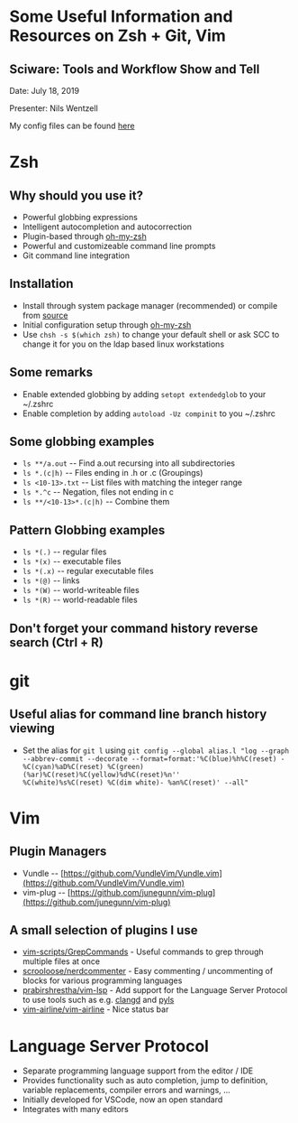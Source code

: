 # Some Useful Information and Resources on Zsh + Git, Vim

## Sciware: Tools and Workflow Show and Tell

Date: July 18, 2019

Presenter: Nils Wentzell

My config files can be found [here](https://github.com/wentzell/dotfiles)

# Zsh

## Why should you use it?

* Powerful globbing expressions
* Intelligent autocompletion and autocorrection
* Plugin-based through [oh-my-zsh](https://github.com/robbyrussell/oh-my-zsh)
* Powerful and customizeable command line prompts
* Git command line integration

## Installation

* Install through system package manager (recommended) or compile from [source](https://github.com/zsh-users/zsh)
* Initial configuration setup through [oh-my-zsh](https://github.com/robbyrussell/oh-my-zsh)
* Use `chsh -s $(which zsh)` to change your default shell or ask SCC to change it for you on the ldap based linux workstations

## Some remarks

* Enable extended globbing by adding `setopt extendedglob` to your ~/.zshrc
* Enable completion by adding `autoload -Uz compinit` to you ~/.zshrc

## Some globbing examples

* `ls **/a.out` -- Find a.out recursing into all subdirectories
* `ls *.(c|h)`  -- Files ending in .h or .c (Groupings)
* `ls <10-13>.txt` -- List files with matching the integer range
* `ls *.^c` -- Negation, files not ending in c
* `ls **/<10-13>*.(c|h)` -- Combine them

## Pattern Globbing examples

* `ls *(.)` -- regular files
* `ls *(x)` -- executable files
* `ls *(.x)` -- regular executable files
* `ls *(@)` -- links
* `ls *(W)` -- world-writeable files
* `ls *(R)` -- world-readable files

## Don't forget your command history reverse search (Ctrl + R)

# git

## Useful alias for command line branch history viewing

* Set the alias for `git l` using `git config --global alias.l "log --graph --abbrev-commit --decorate --format=format:'%C(blue)%h%C(reset) - %C(cyan)%aD%C(reset) %C(green)(%ar)%C(reset)%C(yellow)%d%C(reset)%n''          %C(white)%s%C(reset) %C(dim white)- %an%C(reset)' --all"`

# Vim

## Plugin Managers

* Vundle --  [https://github.com/VundleVim/Vundle.vim](https://github.com/VundleVim/Vundle.vim)
* vim-plug -- [https://github.com/junegunn/vim-plug](https://github.com/junegunn/vim-plug)

## A small selection of plugins I use

* [vim-scripts/GrepCommands](github.com/vim-scripts/GrepCommands) - Useful commands to grep through multiple files at once
* [scrooloose/nerdcommenter](github.com/scrooloose/nerdcommenter) - Easy commenting / uncommenting of blocks for various programming languages
* [prabirshrestha/vim-lsp](github.com/prabirshrestha/vim-lsp) - Add support for the Language Server Protocol to use tools such as e.g. [clangd](https://clang.llvm.org/extra/clangd/) and [pyls](https://github.com/palantir/python-language-server)
* [vim-airline/vim-airline](github.com/vim-airline/vim-airline) - Nice status bar

# Language Server Protocol

* Separate programming language support from the editor / IDE
* Provides functionality such as auto completion, jump to definition, variable replacements, compiler errors and warnings, ...
* Initially developed for VSCode, now an open standard
* Integrates with many editors
